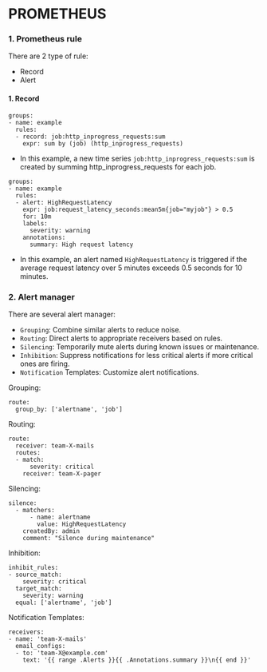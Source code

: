 # PROMETHEUS

### 1. Prometheus rule

There are 2 type of rule:
* Record
* Alert

#### 1. Record
```
groups:
- name: example
  rules:
  - record: job:http_inprogress_requests:sum
    expr: sum by (job) (http_inprogress_requests)
```
* In this example, a new time series `job:http_inprogress_requests:sum` is created by summing http_inprogress_requests for each job.


```
groups:
- name: example
  rules:
  - alert: HighRequestLatency
    expr: job:request_latency_seconds:mean5m{job="myjob"} > 0.5
    for: 10m
    labels:
      severity: warning
    annotations:
      summary: High request latency
```
* In this example, an alert named `HighRequestLatency` is triggered if the average request latency over 5 minutes exceeds 0.5 seconds for 10 minutes.

### 2. Alert manager

There are several alert manager:
* `Grouping`: Combine similar alerts to reduce noise.
* `Routing`: Direct alerts to appropriate receivers based on rules.
* `Silencing`: Temporarily mute alerts during known issues or maintenance.
* `Inhibition`: Suppress notifications for less critical alerts if more critical ones are firing.
* `Notification` Templates: Customize alert notifications.


Grouping:
```
route:
  group_by: ['alertname', 'job']
```

Routing:
```
route:
  receiver: team-X-mails
  routes:
  - match:
      severity: critical
    receiver: team-X-pager
```

Silencing:
```
silence:
  - matchers:
      - name: alertname
        value: HighRequestLatency
    createdBy: admin
    comment: "Silence during maintenance"
```

Inhibition:
```
inhibit_rules:
- source_match:
    severity: critical
  target_match:
    severity: warning
  equal: ['alertname', 'job']
```

Notification Templates:
```
receivers:
- name: 'team-X-mails'
  email_configs:
  - to: 'team-X@example.com'
    text: '{{ range .Alerts }}{{ .Annotations.summary }}\n{{ end }}'
```
